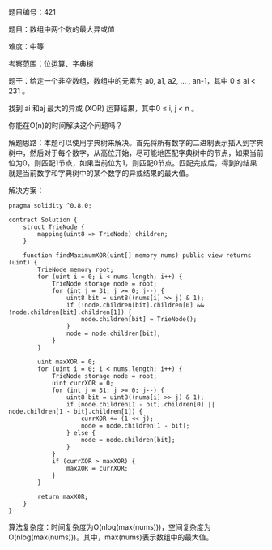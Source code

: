 题目编号：421

题目：数组中两个数的最大异或值

难度：中等

考察范围：位运算、字典树

题干：给定一个非空数组，数组中的元素为 a0, a1, a2, … , an-1，其中 0 ≤ ai < 231 。

找到 ai 和aj 最大的异或 (XOR) 运算结果，其中0 ≤ i,  j < n 。

你能在O(n)的时间解决这个问题吗？

解题思路：本题可以使用字典树来解决。首先将所有数字的二进制表示插入到字典树中，然后对于每个数字，从高位开始，尽可能地匹配字典树中的节点，如果当前位为0，则匹配1节点，如果当前位为1，则匹配0节点。匹配完成后，得到的结果就是当前数字和字典树中的某个数字的异或结果的最大值。

解决方案：

```
pragma solidity ^0.8.0;

contract Solution {
    struct TrieNode {
        mapping(uint8 => TrieNode) children;
    }
    
    function findMaximumXOR(uint[] memory nums) public view returns (uint) {
        TrieNode memory root;
        for (uint i = 0; i < nums.length; i++) {
            TrieNode storage node = root;
            for (int j = 31; j >= 0; j--) {
                uint8 bit = uint8((nums[i] >> j) & 1);
                if (!node.children[bit].children[0] && !node.children[bit].children[1]) {
                    node.children[bit] = TrieNode();
                }
                node = node.children[bit];
            }
        }
        
        uint maxXOR = 0;
        for (uint i = 0; i < nums.length; i++) {
            TrieNode storage node = root;
            uint currXOR = 0;
            for (int j = 31; j >= 0; j--) {
                uint8 bit = uint8((nums[i] >> j) & 1);
                if (node.children[1 - bit].children[0] || node.children[1 - bit].children[1]) {
                    currXOR += (1 << j);
                    node = node.children[1 - bit];
                } else {
                    node = node.children[bit];
                }
            }
            if (currXOR > maxXOR) {
                maxXOR = currXOR;
            }
        }
        
        return maxXOR;
    }
}
```

算法复杂度：时间复杂度为O(nlog(max(nums)))，空间复杂度为O(nlog(max(nums)))。其中，max(nums)表示数组中的最大值。